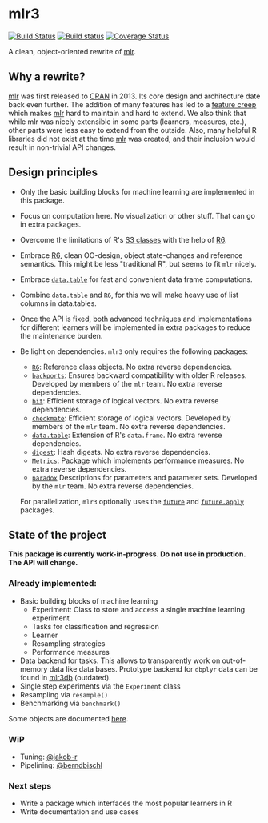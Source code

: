 # mlr3

[![Build Status](https://travis-ci.org/mlr-org/mlr3.svg?branch=master)](https://travis-ci.org/mlr-org/mlr3)
[![Build status](https://ci.appveyor.com/api/projects/status/00pdxs8n457tsfd1/branch/master?svg=true)](https://ci.appveyor.com/project/mllg/mlr3/branch/master)
<a href="https://codecov.io/gh/mlr-org/mlr3"><img src="https://codecov.io/gh/mlr-org/mlr3/branch/master/graph/badge.svg" alt="Coverage Status"/></a>

A clean, object-oriented rewrite of [mlr](https://github.com/mlr-org/mlr).

## Why a rewrite?

[mlr](https://github.com/mlr-org/mlr) was first released to [CRAN](https://cran.r-project.org/package=mlr) in 2013.
Its core design and architecture date back even further.
The addition of many features has led to a [feature creep](https://en.wikipedia.org/wiki/Feature_creep) which makes [mlr](https://github.com/mlr-org/mlr) hard to maintain and hard to extend.
We also think that while mlr was nicely extensible in some parts (learners, measures, etc.), other parts were less easy to extend from the outside.
Also, many helpful R libraries did not exist at the time [mlr](https://github.com/mlr-org/mlr) was created, and their inclusion would result in non-trivial API changes.



## Design principles

* Only the basic building blocks for machine learning are implemented in this package.
* Focus on computation here. No visualization or other stuff. That can go in extra packages.
* Overcome the limitations of R's [S3 classes](https://adv-r.hadley.nz/s3.html) with the help of [R6](https://cran.r-project.org/package=R6).
* Embrace [R6](https://cran.r-project.org/package=R6), clean OO-design, object state-changes and reference semantics. This might be less "traditional R", but seems to fit `mlr` nicely.
* Embrace [`data.table`](https://cran.r-project.org/package=data.table) for fast and convenient data frame computations.
* Combine `data.table` and `R6`, for this we will make heavy use of list columns in data.tables.
* Once the API is fixed, both advanced techniques and implementations for different learners will be implemented in extra packages to reduce the maintenance burden.
* Be light on dependencies. `mlr3` only requires the following packages:
    - [`R6`](https://cran.r-project.org/package=R6): Reference class objects. No extra reverse dependencies.
    - [`backports`](https://cran.r-project.org/package=backports): Ensures backward compatibility with older R releases. Developed by members of the `mlr` team. No extra reverse dependencies.
    - [`bit`](https://cran.r-project.org/package=bit): Efficient storage of logical vectors. No extra reverse dependencies.
    - [`checkmate`](https://cran.r-project.org/package=checkmate): Efficient storage of logical vectors. Developed by members of the `mlr` team. No extra reverse dependencies.
    - [`data.table`](https://cran.r-project.org/package=data.table): Extension of R's `data.frame`. No extra reverse dependencies.
    - [`digest`](https://cran.r-project.org/package=digest): Hash digests. No extra reverse dependencies.
    - [`Metrics`](https://cran.r-project.org/package=Metrics): Package which implements performance measures. No extra reverse dependencies.
    - [`paradox`](https://github.com/mlr-org/paradox) Descriptions for parameters and parameter sets. Developed by the `mlr` team. No extra reverse dependencies.

  For parallelization, `mlr3` optionally uses the [`future`](https://cran.r-project.org/package=future) and [`future.apply`](https://cran.r-project.org/package=future.apply) packages.



## State of the project

**This package is currently work-in-progress. Do not use in production. The API will change.**


### Already implemented:

* Basic building blocks of machine learning
    - Experiment: Class to store and access a single machine learning experiment
    - Tasks for classification and regression
    - Learner
    - Resampling strategies
    - Performance measures
* Data backend for tasks. This allows to transparently work on out-of-memory data like data bases.
  Prototype backend for `dbplyr` data can be found in [mlr3db](https://github.com/mlr-org/mlr3db) (outdated).
* Single step experiments via the `Experiment` class
* Resampling via `resample()`
* Benchmarking via `benchmark()`

Some objects are documented [here](https://mlr-org.github.io/mlr3/).


### WiP

* Tuning: [@jakob-r](https://github.com/jakob-r)
* Pipelining: [@berndbischl](https://github.com/berndbischl)


### Next steps

* Write a package which interfaces the most popular learners in R
* Write documentation and use cases
